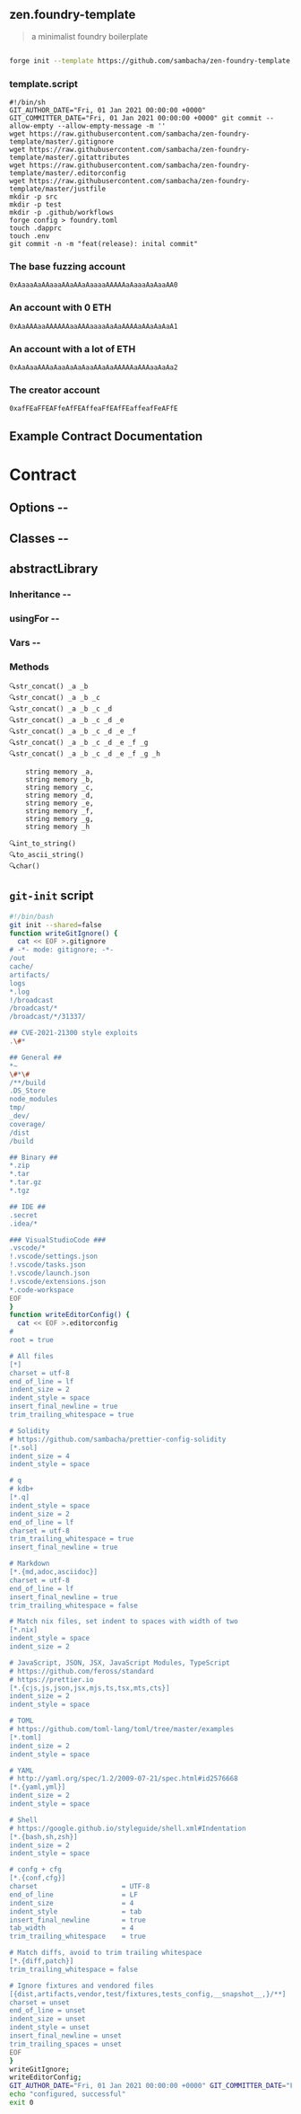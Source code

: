 <h2> zen.foundry-template </h2>

> a minimalist foundry boilerplate

```bash

forge init --template https://github.com/sambacha/zen-foundry-template
```

<h3> template.script </h3>

```shell
#!/bin/sh
GIT_AUTHOR_DATE="Fri, 01 Jan 2021 00:00:00 +0000" GIT_COMMITTER_DATE="Fri, 01 Jan 2021 00:00:00 +0000" git commit --allow-empty --allow-empty-message -m ''
wget https://raw.githubusercontent.com/sambacha/zen-foundry-template/master/.gitignore
wget https://raw.githubusercontent.com/sambacha/zen-foundry-template/master/.gitattributes
wget https://raw.githubusercontent.com/sambacha/zen-foundry-template/master/.editorconfig
wget https://raw.githubusercontent.com/sambacha/zen-foundry-template/master/justfile
mkdir -p src
mkdir -p test
mkdir -p .github/workflows
forge config > foundry.toml
touch .dapprc
touch .env
git commit -n -m "feat(release): inital commit"
```

### The base fuzzing account
```
0xAaaaAaAAaaaAAaAAaAaaaaAAAAAaAaaaAaAaaAA0
```
### An account with 0 ETH
```
0xAaAAAaaAAAAAAaaAAAaaaaAaAaAAAAaAAaAaAaA1
```

### An account with a lot of ETH
```
0xAaAaaAAAaAaaAaAaAaaAAaAaAAAAAaAAAaaAaAa2
```

### The creator account 
```
0xafFEaFFEAFfeAfFEAffeaFfEAfFEaffeafFeAFfE
```


## Example Contract Documentation

# Contract

## Options --

## Classes --


## abstractLibrary

### Inheritance --

### usingFor --

### Vars --

### Methods

	🔍str_concat() _a _b
	🔍str_concat() _a _b _c
	🔍str_concat() _a _b _c _d
	🔍str_concat() _a _b _c _d _e
	🔍str_concat() _a _b _c _d _e _f
	🔍str_concat() _a _b _c _d _e _f _g
	🔍str_concat() _a _b _c _d _e _f _g _h

		string memory _a,
        string memory _b,
        string memory _c,
        string memory _d,
        string memory _e,
        string memory _f,
        string memory _g,
        string memory _h

	🔍int_to_string()
	🔍to_ascii_string()
	🔍char()

## `git-init` script

```bash
#!/bin/bash
git init --shared=false
function writeGitIgnore() {
  cat << EOF >.gitignore
# -*- mode: gitignore; -*-
/out
cache/
artifacts/
logs
*.log
!/broadcast
/broadcast/*
/broadcast/*/31337/

## CVE-2021-21300 style exploits
.\#*

## General ##
*~
\#*\#
/**/build
.DS_Store
node_modules
tmp/
_dev/
coverage/
/dist
/build

## Binary ##
*.zip
*.tar
*.tar.gz
*.tgz

## IDE ##
.secret
.idea/*

### VisualStudioCode ###
.vscode/*
!.vscode/settings.json
!.vscode/tasks.json
!.vscode/launch.json
!.vscode/extensions.json
*.code-workspace
EOF
}
function writeEditorConfig() {
  cat << EOF >.editorconfig
# 
root = true

# All files
[*]
charset = utf-8
end_of_line = lf
indent_size = 2
indent_style = space
insert_final_newline = true
trim_trailing_whitespace = true

# Solidity
# https://github.com/sambacha/prettier-config-solidity
[*.sol]
indent_size = 4
indent_style = space

# q 
# kdb+ 
[*.q]
indent_style = space
indent_size = 2
end_of_line = lf
charset = utf-8
trim_trailing_whitespace = true
insert_final_newline = true

# Markdown
[*.{md,adoc,asciidoc}]
charset = utf-8
end_of_line = lf
insert_final_newline = true
trim_trailing_whitespace = false

# Match nix files, set indent to spaces with width of two
[*.nix]
indent_style = space
indent_size = 2

# JavaScript, JSON, JSX, JavaScript Modules, TypeScript
# https://github.com/feross/standard
# https://prettier.io
[*.{cjs,js,json,jsx,mjs,ts,tsx,mts,cts}]
indent_size = 2
indent_style = space

# TOML
# https://github.com/toml-lang/toml/tree/master/examples
[*.toml]
indent_size = 2
indent_style = space

# YAML
# http://yaml.org/spec/1.2/2009-07-21/spec.html#id2576668
[*.{yaml,yml}]
indent_size = 2
indent_style = space

# Shell
# https://google.github.io/styleguide/shell.xml#Indentation
[*.{bash,sh,zsh}]
indent_size = 2
indent_style = space

# confg + cfg
[*.{conf,cfg}]
charset                     = UTF-8
end_of_line                 = LF
indent_size                 = 4
indent_style                = tab
insert_final_newline        = true
tab_width                   = 4
trim_trailing_whitespace    = true

# Match diffs, avoid to trim trailing whitespace
[*.{diff,patch}]
trim_trailing_whitespace = false

# Ignore fixtures and vendored files
[{dist,artifacts,vendor,test/fixtures,tests_config,__snapshot__,}/**]
charset = unset
end_of_line = unset
indent_size = unset
indent_style = unset
insert_final_newline = unset
trim_trailing_spaces = unset
EOF
}
writeGitIgnore;
writeEditorConfig;
GIT_AUTHOR_DATE="Fri, 01 Jan 2021 00:00:00 +0000" GIT_COMMITTER_DATE="Fri, 01 Jan 2021 00:00:00 +0000" git commit --allow-empty --allow-empty-message -m ''
echo "configured, successful"
exit 0
```

